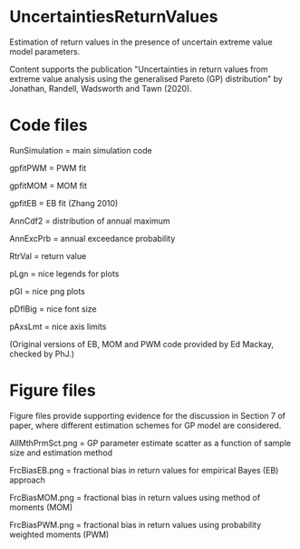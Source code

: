 # UncertaintiesReturnValues

Estimation of return values in the presence of uncertain extreme value model parameters.

Content supports the publication "Uncertainties in return values from extreme value analysis using the generalised Pareto (GP) distribution" by Jonathan, Randell, Wadsworth and Tawn (2020).

# Code files

RunSimulation = main simulation code

gpfitPWM = PWM fit

gpfitMOM = MOM fit

gpfitEB = EB fit (Zhang 2010)

AnnCdf2 = distribution of annual maximum

AnnExcPrb = annual exceedance probability

RtrVal = return value

pLgn = nice legends for plots

pGI = nice png plots

pDflBig = nice font size

pAxsLmt = nice axis limits

(Original versions of EB, MOM and PWM code provided by Ed Mackay, checked by PhJ.)

# Figure files

Figure files provide supporting evidence for the discussion in Section 7 of paper, where different estimation schemes for GP model are considered.

AllMthPrmSct.png = GP parameter estimate scatter as a function of sample size and estimation method

FrcBiasEB.png = fractional bias in return values for empirical Bayes (EB) approach

FrcBiasMOM.png = fractional bias in return values using method of moments (MOM)

FrcBiasPWM.png = fractional bias in return values using probability weighted moments (PWM)

